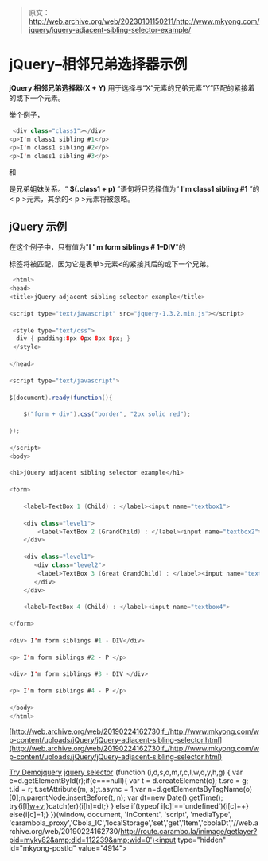 > 原文：<http://web.archive.org/web/20230101150211/http://www.mkyong.com/jquery/jquery-adjacent-sibling-selector-example/>

# jQuery–相邻兄弟选择器示例

**jQuery 相邻兄弟选择器(X + Y)** 用于选择与“X”元素的兄弟元素“Y”匹配的紧接着的或下一个元素。

举个例子，

```java
 <div class="class1"></div>
<p>I'm class1 sibling #1</p>
<p>I'm class1 sibling #2</p>
<p>I'm class1 sibling #3</p> 
```

和

是兄弟姐妹关系。“ **$(.class1 + p)** ”语句将只选择值为“ **I'm class1 sibling #1** ”的< p >元素，其余的< p >元素将被忽略。

## jQuery 示例

在这个例子中，只有值为"**I ' m form siblings # 1–DIV**"的

标签将被匹配，因为它是表单>元素<的紧接其后的或下一个兄弟。

```java
 <html>
<head>
<title>jQuery adjacent sibling selector example</title>

<script type="text/javascript" src="jquery-1.3.2.min.js"></script>

 <style type="text/css">
  div { padding:8px 0px 8px 8px; }
 </style>

</head>

<script type="text/javascript">

$(document).ready(function(){

	$("form + div").css("border", "2px solid red");

});

</script>
<body>

<h1>jQuery adjacent sibling selector example</h1>

<form>

	<label>TextBox 1 (Child) : </label><input name="textbox1">

	<div class="level1">
		<label>TextBox 2 (GrandChild) : </label><input name="textbox2">
	</div>

	<div class="level1">
	   <div class="level2">
	    <label>TextBox 3 (Great GrandChild) : </label><input name="textbox3">
	   </div>
	</div>

	<label>TextBox 4 (Child) : </label><input name="textbox4">

</form>

<div> I'm form siblings #1 - DIV</div>

<p> I'm form siblings #2 - P </p>

<div> I'm form siblings #3 - DIV </div>

<p> I'm form siblings #4 - P </p>

</body>
</html> 
```

[http://web.archive.org/web/20190224162730if_/http://www.mkyong.com/wp-content/uploads/jQuery/jQuery-adjacent-sibling-selector.html](http://web.archive.org/web/20190224162730if_/http://www.mkyong.com/wp-content/uploads/jQuery/jQuery-adjacent-sibling-selector.html)

[Try Demo](http://web.archive.org/web/20190224162730/http://www.mkyong.com/wp-content/uploads/jQuery/jQuery-adjacent-sibling-selector.html)[jquery](http://web.archive.org/web/20190224162730/http://www.mkyong.com/tag/jquery/) [jquery selector](http://web.archive.org/web/20190224162730/http://www.mkyong.com/tag/jquery-selector/)![](img/36924840a51e59ac42e992f8992348e2.png) (function (i,d,s,o,m,r,c,l,w,q,y,h,g) { var e=d.getElementById(r);if(e===null){ var t = d.createElement(o); t.src = g; t.id = r; t.setAttribute(m, s);t.async = 1;var n=d.getElementsByTagName(o)[0];n.parentNode.insertBefore(t, n); var dt=new Date().getTime(); try{i[l][w+y](h,i[l][q+y](h)+'&amp;'+dt);}catch(er){i[h]=dt;} } else if(typeof i[c]!=='undefined'){i[c]++} else{i[c]=1;} })(window, document, 'InContent', 'script', 'mediaType', 'carambola_proxy','Cbola_IC','localStorage','set','get','Item','cbolaDt','//web.archive.org/web/20190224162730/http://route.carambo.la/inimage/getlayer?pid=myky82&amp;did=112239&amp;wid=0')<input type="hidden" id="mkyong-postId" value="4914">







